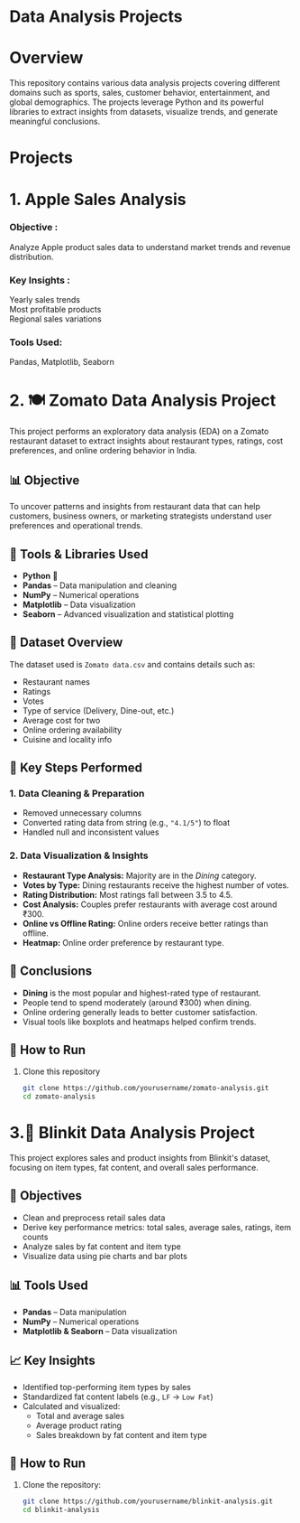 # Data Analysis Projects

 # Overview
 
 This repository contains various data analysis projects covering different domains such as sports, sales, customer behavior, entertainment, and global demographics. The projects leverage Python and its powerful libraries to extract insights from datasets, visualize trends, and generate meaningful conclusions.

 # Projects
 # 1. Apple Sales Analysis
  
   <h3>Objective : </h3>Analyze Apple product sales data to understand market trends and revenue distribution.
    <h3>Key Insights : </h3>
   Yearly sales trends<br>
   Most profitable products<br>
   Regional sales variations<br>
   <h3>Tools Used:</h3>Pandas, Matplotlib, Seaborn

  # 2. 🍽️ Zomato Data Analysis Project

This project performs an exploratory data analysis (EDA) on a Zomato restaurant dataset to extract insights about restaurant types, ratings, cost preferences, and online ordering behavior in India.

## 📊 Objective

To uncover patterns and insights from restaurant data that can help customers, business owners, or marketing strategists understand user preferences and operational trends.

## 🧰 Tools & Libraries Used

- **Python** 🐍
- **Pandas** – Data manipulation and cleaning
- **NumPy** – Numerical operations
- **Matplotlib** – Data visualization
- **Seaborn** – Advanced visualization and statistical plotting

## 📁 Dataset Overview

The dataset used is `Zomato data.csv` and contains details such as:
- Restaurant names
- Ratings
- Votes
- Type of service (Delivery, Dine-out, etc.)
- Average cost for two
- Online ordering availability
- Cuisine and locality info

## 🧪 Key Steps Performed

### 1. Data Cleaning & Preparation
- Removed unnecessary columns
- Converted rating data from string (e.g., `"4.1/5"`) to float
- Handled null and inconsistent values

### 2. Data Visualization & Insights
- **Restaurant Type Analysis:** Majority are in the *Dining* category.
- **Votes by Type:** Dining restaurants receive the highest number of votes.
- **Rating Distribution:** Most ratings fall between 3.5 to 4.5.
- **Cost Analysis:** Couples prefer restaurants with average cost around ₹300.
- **Online vs Offline Rating:** Online orders receive better ratings than offline.
- **Heatmap:** Online order preference by restaurant type.

## 📌 Conclusions

- **Dining** is the most popular and highest-rated type of restaurant.
- People tend to spend moderately (around ₹300) when dining.
- Online ordering generally leads to better customer satisfaction.
- Visual tools like boxplots and heatmaps helped confirm trends.

## 📎 How to Run

1. Clone this repository
   ```bash
   git clone https://github.com/yourusername/zomato-analysis.git
   cd zomato-analysis

# 3.🛒 Blinkit Data Analysis Project

This project explores sales and product insights from Blinkit's dataset, focusing on item types, fat content, and overall sales performance.

## 📌 Objectives

- Clean and preprocess retail sales data
- Derive key performance metrics: total sales, average sales, ratings, item counts
- Analyze sales by fat content and item type
- Visualize data using pie charts and bar plots

## 📊 Tools Used

- **Pandas** – Data manipulation
- **NumPy** – Numerical operations
- **Matplotlib & Seaborn** – Data visualization

## 📈 Key Insights

- Identified top-performing item types by sales
- Standardized fat content labels (e.g., `LF` → `Low Fat`)
- Calculated and visualized:
  - Total and average sales
  - Average product rating
  - Sales breakdown by fat content and item type

## 🚀 How to Run

1. Clone the repository:
   ```bash
   git clone https://github.com/yourusername/blinkit-analysis.git
   cd blinkit-analysis
   
